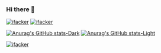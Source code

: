 ### Hi there 👋

<!--
**ifacker/ifacker** is a ✨ _special_ ✨ repository because its `README.md` (this file) appears on your GitHub profile.

Here are some ideas to get you started:

- 🔭 I’m currently working on ...
- 🌱 I’m currently learning ...
- 👯 I’m looking to collaborate on ...
- 🤔 I’m looking for help with ...
- 💬 Ask me about ...
- 📫 How to reach me: ...
- 😄 Pronouns: ...
- ⚡ Fun fact: ...
-->

[![ifacker](https://github-readme-stats.vercel.app/api?&username=ifacker&show_icons=true&theme=cobalt#gh-dark-mode-only)](https://github.com/ifacker)
[![ifacker](https://github-readme-stats.vercel.app/api?&username=ifacker&show_icons=true&theme=cobalt#gh-light-mode-only)](https://github.com/ifacker)


[![Anurag's GitHub stats-Dark](https://github-readme-stats.vercel.app/api?username=anuraghazra&show_icons=true&theme=dark#gh-dark-mode-only)](https://github.com/anuraghazra/github-readme-stats#gh-dark-mode-only)
[![Anurag's GitHub stats-Light](https://github-readme-stats.vercel.app/api?username=anuraghazra&show_icons=true&theme=default#gh-light-mode-only)](https://github.com/anuraghazra/github-readme-stats#gh-light-mode-only)

[![ifacker](https://github-readme-stats.vercel.app/api/top-langs/?username=Winter-is-comingXK&layout=compact&locale=cn)](https://github.com/ifacker)
